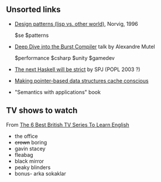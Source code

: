 ## Unsorted links


- [Design patterns (lisp vs. other world)](https://norvig.com/design-patterns/design-patterns.pdf), Norvig, 1996

  $se $patterns
  
  
- [Deep Dive into the Burst Compiler](https://www.youtube.com/watch?v=QkM6zEGFhDY) talk by Alexandre Mutel 

  $performance $csharp $unity $gamedev

- [The next Haskell will be strict](https://news.ycombinator.com/item?id=1924061) by SPJ (POPL 2003 ?)

- [Making pointer-based data structures cache conscious](https://ieeexplore.ieee.org/document/889095)

- "Semantics with applications" book


## TV shows to watch 

From [The 6 Best British TV Series To Learn English](https://www.youtube.com/watch?v=KWNfw9uxUtk)

* the office
* ~~crown~~ boring
* gavin stacey
* fleabag
* black mirror
* peaky blinders
* bonus- arka sokaklar
